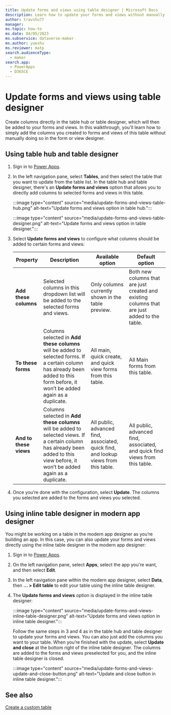 ```yaml
---
title: Update forms and views using table designer | Microsoft Docs
description: Learn how to update your forms and views without manually editing them in the form and view designer.
author: travshu77
manager:
ms.topic: how-to
ms.date: 04/05/2023
ms.subservice: dataverse-maker
ms.author: yueshu
ms.reviewer: matp
search.audienceType:
  - maker
search.app:
  - PowerApps
  - D365CE
---
```


# Update forms and views using table designer

Create columns directly in the table hub or table designer, which will then be added to your forms and views. In this walkthrough, you'll learn how to simply add the columns you created to forms and views of this table without manually doing so in the form or view designer.

## Using table hub and table designer

1. Sign in to [Power Apps](https://make.powerapps.com/?utm_source=padocs&utm_medium=linkinadoc&utm_campaign=referralsfromdoc).

2. In the left navigation pane, select **Tables**, and then select the table that you want to update from the table list. In the table hub and table designer, there's an **Update forms and views** option that allows you to directly add columns to selected forms and views in this table.

   :::image type="content" source="media/update-forms-and-views-table-hub.png" alt-text="Update forms and views option in table hub.":::

   :::image type="content" source="media/update-forms-and-views-table-designer.png" alt-text="Update forms and views option in table designer.":::

3. Select **Update forms and views** to configure what columns should be added to certain forms and views:

    | Property               | Description                                                                                                                                                                             | Available option                                                                     | Default option                                                                                |
    | ---------------------- | --------------------------------------------------------------------------------------------------------------------------------------------------------------------------------------- | ------------------------------------------------------------------------------------ | --------------------------------------------------------------------------------------------- |
    | **Add these columns**  | Selected columns in this dropdown list will be added to the selected forms and views.                                                                                                        | Only columns currently shown in the table preview.                                   | Both new columns that are just created and existing columns that are just added to the table. |
    | **To these forms**     | Columns selected in **Add these columns** will be added to selected forms. If a certain column has already been added to this form before, it won’t be added again as a duplicate. | All main, quick create, and quick view forms from this table.                        | All Main forms from this table.                                                               |
    | **And to these views** | Columns selected in **Add these columns** will be added to selected views. If a certain column has already been added to this view before, it won’t be added again as a duplicate. | All public, advanced find, associated, quick find, and lookup views from this table. | All public, advanced find, associated, and quick find views from this table.                  |

4. Once you’re done with the configuration, select **Update**. The columns you selected are added to the forms and views you selected.

## Using inline table designer in modern app designer

You might be working on a table in the modern app designer as you’re building an app. In this case, you can also update your forms and views directly using the inline table designer in the modern app designer:

1. Sign in to [Power Apps](https://make.powerapps.com/?utm_source=padocs&utm_medium=linkinadoc&utm_campaign=referralsfromdoc).

1. On the left navigation pane, select **Apps**, select the app you're want, and then select **Edit**.

1. In the left navigation pane within the modern app designer, select **Data**, then **… > Edit table** to edit your table using the inline table designer.

1. The **Update forms and views** option is displayed in the inline table designer:

   :::image type="content" source="media/update-forms-and-views-inline-table-designer.png" alt-text="Update forms and views option in inline table designer.":::

    Follow the same steps in 3 and 4 as in the table hub and table designer to update your forms and views. You can also just add the columns you want to your table. When you’re finished with the update, select **Update and close** at the bottom right of the inline table designer. The columns are added to the forms and views preselected for you, and the inline table designer is closed.

   :::image type="content" source="media/update-forms-and-views-update-and-close-button.png" alt-text="Update and close button in inline table designer.":::

## See also

[Create a custom table](data-platform-create-entity.md)
